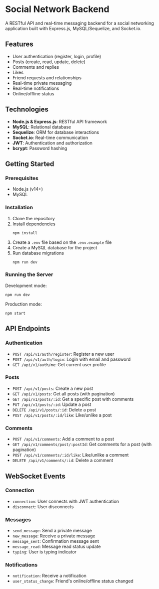 # Social Network Backend

A RESTful API and real-time messaging backend for a social networking application built with Express.js, MySQL/Sequelize, and Socket.io.

## Features

- User authentication (register, login, profile)
- Posts (create, read, update, delete)
- Comments and replies
- Likes
- Friend requests and relationships
- Real-time private messaging
- Real-time notifications
- Online/offline status

## Technologies

- **Node.js & Express.js**: RESTful API framework
- **MySQL**: Relational database
- **Sequelize**: ORM for database interactions
- **Socket.io**: Real-time communication
- **JWT**: Authentication and authorization
- **bcrypt**: Password hashing

## Getting Started

### Prerequisites

- Node.js (v14+)
- MySQL

### Installation

1. Clone the repository
2. Install dependencies
   ```
   npm install
   ```
3. Create a `.env` file based on the `.env.example` file
4. Create a MySQL database for the project
5. Run database migrations
   ```
   npm run dev
   ```

### Running the Server

Development mode:
```
npm run dev
```

Production mode:
```
npm start
```

## API Endpoints

### Authentication
- `POST /api/v1/auth/register`: Register a new user
- `POST /api/v1/auth/login`: Login with email and password
- `GET /api/v1/auth/me`: Get current user profile

### Posts
- `POST /api/v1/posts`: Create a new post
- `GET /api/v1/posts`: Get all posts (with pagination)
- `GET /api/v1/posts/:id`: Get a specific post with comments
- `PUT /api/v1/posts/:id`: Update a post
- `DELETE /api/v1/posts/:id`: Delete a post
- `POST /api/v1/posts/:id/like`: Like/unlike a post

### Comments
- `POST /api/v1/comments`: Add a comment to a post
- `GET /api/v1/comments/post/:postId`: Get comments for a post (with pagination)
- `POST /api/v1/comments/:id/like`: Like/unlike a comment
- `DELETE /api/v1/comments/:id`: Delete a comment

## WebSocket Events

### Connection
- `connection`: User connects with JWT authentication
- `disconnect`: User disconnects

### Messages
- `send_message`: Send a private message
- `new_message`: Receive a private message
- `message_sent`: Confirmation message sent
- `message_read`: Message read status update
- `typing`: User is typing indicator

### Notifications
- `notification`: Receive a notification
- `user_status_change`: Friend's online/offline status changed
